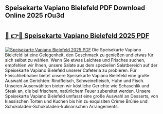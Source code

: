 ## Speisekarte Vapiano Bielefeld PDF Download Online 2025 rOu3d

# <h2><a href="http://gcc07au.nevu.top/?p=Speisekarte+Vapiano+Bielefeld">🔗 👉🔴 Speisekarte Vapiano Bielefeld 2025 PDF</a></h2>

[![Speisekarte Vapiano Bielefeld 2025 PDF](https://i.imgur.com/dBaPXMq.png)](http://gcc07au.nevu.top/?p=Speisekarte+Vapiano+Bielefeld)
Die Speisekarte Vapiano Bielefeld ist eine Gelegenheit, den Geschmack zu genießen und etwas für sich selbst zu wählen. Wenn Sie etwas Leichtes und Frisches suchen, empfehlen wir Ihnen, unsere Salate aus dem speziellen Salatbereich auf der Speisekarte Vapiano Bielefeld unserer Cafeteria zu probieren. Für Fleischliebhaber bietet unsere Speisekarte Vapiano Bielefeld eine große Auswahl an Gerichten: Rindfleisch, Schweinefleisch, Huhn und Fisch. Unseren Auserwählten bieten wir köstliche Gerichte wie Schaschlik und Steak an, die bei frischem, natürlichem Feuer zubereitet werden. Unsere Speisekarte Vapiano Bielefeld umfasst eine große Auswahl an Desserts, von klassischen Torten und Kuchen bis hin zu exquisiten Crème Brûlée und Schokoladen-Schokoladen-kulinarischen Arrangements.
